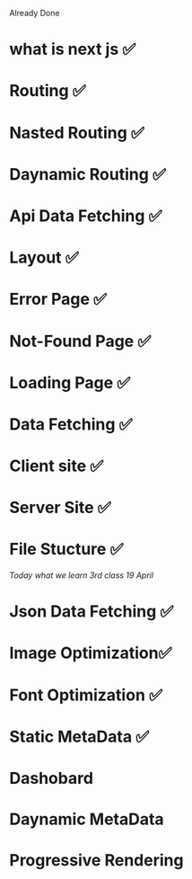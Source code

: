 Already Done

# what is next js ✅

# Routing ✅

# Nasted Routing ✅

# Daynamic Routing ✅

# Api Data Fetching ✅

# Layout ✅

# Error Page ✅

# Not-Found Page ✅

# Loading Page ✅

# Data Fetching ✅

# Client site ✅

# Server Site ✅

# File Stucture ✅

###### Today what we learn 3rd class 19 April

# Json Data Fetching ✅

# Image Optimization✅

# Font Optimization ✅

# Static MetaData ✅

# Dashobard

# Daynamic MetaData

# Progressive Rendering
